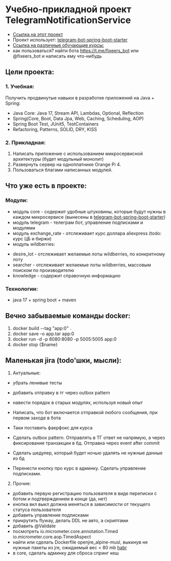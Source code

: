 # Учебно-прикладной проект TelegramNotificationService

  * [Ссылка на этот проект](https://github.com/AlekseyShibayev/TelegramNotificationService)
  * Проект использует: [telegram-bot-spring-boot-starter](https://github.com/AlekseyShibayev/telegram-bot-spring-boot-starter)
  * [Ссылка на различные обучающие курсы:](https://github.com/AlekseyShibayev/additional-education-info)
  * как пользоваться? найти бота https://t.me/fixeers_bot или @fixeers_bot и написать ему что-нибудь

## Цели проекта:
### 1. Учебная:
Получить продвинутые навыки в разработке приложений на Java + Spring:
  * Java Core: Java 17, Stream API, Lambdas, Optional, Reflection
  * Spring(Core, Boot, Data Jpa, Web, Caching, Scheduling, AOP)
  * Spring Boot Test, JUnit5, TestContainers
  * Refactoring, Patterns, SOLID, DRY, KISS

### 2. Прикладная:
1. Написать приложение с использованием микросервисной архитектуры (будет модульный монолит)
2. Развернуть сервер на одноплатнике Orange Pi 4.
3. Пользоваться благами написанных модулей.
   
## Что уже есть в проекте:
### Модули:
  * модуль core - содержит удобные штуковины, которые будут нужны в каждом микросервисе (вынесены в [telegram-bot-spring-boot-starter](https://github.com/AlekseyShibayev/telegram-bot-spring-boot-starter))
  * модуль telegram - телеграм бот, управление подписками и модулями
  * модуль exchange_rate - отслеживает курс доллара aliexpress (todo: курс ЦБ и биржи)
  * модуль wildberries: 
  - desire_lot - отслеживает желаемые лоты wildberries, по конкретному лоту
  - searcher - отслеживает желаемые лоты wildberries, массовым поиском по производителю
  - knowledge - содержит справочную информацию
### Технологии:
  * java 17 + spring boot + maven

## Вечно забываемые команды docker:
1. docker build --tag "app:0" .
2. docker save -o app.tar app:0
3. docker run -d -p 8080:8080 -p 5005:5005 app:0
4. docker stop {$name}

## Маленькая jira (todo'шки, мысли):
1. Актуальные:
  - убрать ленивые тесты
  - добавить отправку в тг через outbox pattern
  - навести порядок в старых модулях, используя новый опыт

  - Написать, что бот включается отправкой любого сообщения, при первом заходе в бота
  - Таки поставить фаерфокс для курса
  - Сделать outbox pattern. Отправлять в ТГ ответ не напрямую, а через фиксирование транзакции в бд. Отправка через event after commit
  - Сделать шедулер, который будет ночью удалять не нужные данные из бд
  - Перенести кнопку про курс в админку. Сделать управление подписками.

2. Прочие:
  - добавить первую регистрацию пользователя в виде переписки с ботом и подтверждением в конце (да, нет)
  - кнопка вкл выкл должна меняться в зависимости от текущего статуса пользователя
  - добавить управление подписками
  - прикрутить flyway, делать DDL не авто, а скриптами
  - добавить @Validate
  - посмотреть io.micrometer.core.annotation.Timed io.micrometer.core.aop.TimedAspect
  - найти или сделать Dockerfile openjre_alpine-musl, выкинув не нужные пакеты из jre, ожидаемый вес < 80 mb [habr](https://habr.com/ru/companies/piter/articles/692992/)
  - в core, сделать админку для сброса спринг кеш